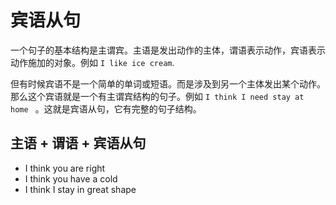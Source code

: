 # 宾语从句

一个句子的基本结构是主谓宾。主语是发出动作的主体，谓语表示动作，宾语表示动作施加的对象。例如 `I like ice cream`.

但有时候宾语不是一个简单的单词或短语。而是涉及到另一个主体发出某个动作。那么这个宾语就是一个有主谓宾结构的句子。例如  `I think I need stay at home `  。这就是宾语从句，它有完整的句子结构。

## 主语 + 谓语 + 宾语从句

- I think you are right
- I think you have a  cold
- I think I stay in great shape
